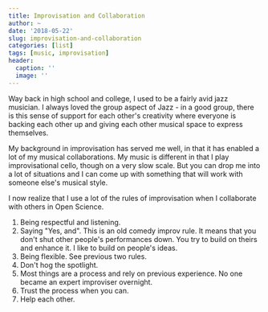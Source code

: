 ```yaml
---
title: Improvisation and Collaboration
author: ~
date: '2018-05-22'
slug: improvisation-and-collaboration
categories: [list]
tags: [music, improvisation]
header:
  caption: ''
  image: ''
---
```


Way back in high school and college, I used to be a fairly avid jazz musician. I always loved the group aspect of Jazz - in a good group, there is this sense of support for each other's creativity where everyone is backing each other up and giving each other musical space to express themselves.

My background in improvisation has served me well, in that it has enabled a lot of my musical collaborations. My music is different in that I play improvisational cello, though on a very slow scale. But you can drop me into a lot of situations and I can come up with something that will work with someone else's musical style.

I now realize that I use a lot of the rules of improvisation when I collaborate with others in Open Science.

1) Being respectful and listening. 
1) Saying "Yes, and". This is an old comedy improv rule. It means that you don't shut other people's performances down. You try to build on theirs and enhance it. I like to build on people's ideas.
1) Being flexible. See previous two rules. 
1) Don't hog the spotlight. 
1) Most things are a process and rely on previous experience. No one became an expert improviser overnight.
1) Trust the process when you can.
1) Help each other. 